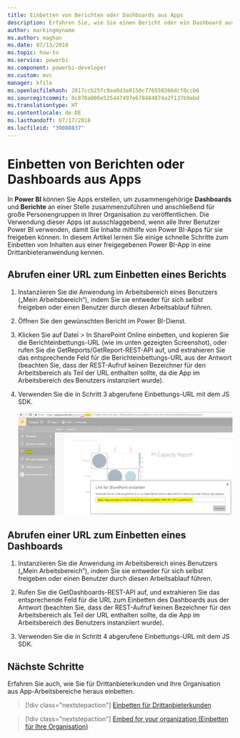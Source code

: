 ```yaml
---
title: Einbetten von Berichten oder Dashboards aus Apps
description: Erfahren Sie, wie Sie einen Bericht oder ein Dashboard aus einer Power BI-App anstatt aus einem App-Arbeitsbereich integrieren bzw. einbetten.
author: markingmyname
ms.author: maghan
ms.date: 07/13/2018
ms.topic: how-to
ms.service: powerbi
ms.component: powerbi-developer
ms.custom: mvc
manager: kfile
ms.openlocfilehash: 2817ccb25fc9aa6d3e8150c776558366dcf0ccb6
ms.sourcegitcommit: 0c870a006e525447497e678484874a2f137b9abd
ms.translationtype: HT
ms.contentlocale: de-DE
ms.lasthandoff: 07/17/2018
ms.locfileid: "39088837"
---
```

# <a name="embed-reports-or-dashboards-from-apps"></a>Einbetten von Berichten oder Dashboards aus Apps

In **Power BI** können Sie Apps erstellen, um zusammengehörige **Dashboards** und **Berichte** an einer Stelle zusammenzuführen und anschließend für große Personengruppen in Ihrer Organisation zu veröffentlichen. Die Verwendung dieser Apps ist ausschlaggebend, wenn alle Ihrer Benutzer Power BI verwenden, damit Sie Inhalte mithilfe von Power BI-Apps für sie freigeben können. In diesem Artikel lernen Sie einige schnelle Schritte zum Einbetten von Inhalten aus einer freigegebenen Power BI-App in eine Drittanbieteranwendung kennen.

## <a name="how-to-grab-report-embed-url-for-embedding"></a>Abrufen einer URL zum Einbetten eines Berichts

1. Instanziieren Sie die Anwendung im Arbeitsbereich eines Benutzers („Mein Arbeitsbereich“), indem Sie sie entweder für sich selbst freigeben oder einen Benutzer durch diesen Arbeitsablauf führen.

2. Öffnen Sie den gewünschten Bericht im Power BI-Dienst.

3. Klicken Sie auf Datei > In SharePoint Online einbetten, und kopieren Sie die Berichteinbettungs-URL (wie im unten gezeigten Screenshot), oder rufen Sie die GetReports/GetReport-REST-API auf, und extrahieren Sie das entsprechende Feld für die Berichteinbettungs-URL aus der Antwort (beachten Sie, dass der REST-Aufruf keinen Bezeichner für den Arbeitsbereich als Teil der URL enthalten sollte, da die App im Arbeitsbereich des Benutzers instanziiert wurde).

4. Verwenden Sie die in Schritt 3 abgerufene Einbettungs-URL mit dem JS SDK.

    ![Einbetten aus Apps](media/embed-from-apps/embed-from-app.png)

## <a name="how-to-grab-dashboard-embed-url-for-embedding"></a>Abrufen einer URL zum Einbetten eines Dashboards

1. Instanziieren Sie die Anwendung im Arbeitsbereich eines Benutzers („Mein Arbeitsbereich“), indem Sie sie entweder für sich selbst freigeben oder einen Benutzer durch diesen Arbeitsablauf führen.

2. Rufen Sie die GetDashboards-REST-API auf, und extrahieren Sie das entsprechende Feld für die URL zum Einbetten des Dashboards aus der Antwort (beachten Sie, dass der REST-Aufruf keinen Bezeichner für den Arbeitsbereich als Teil der URL enthalten sollte, da die App im Arbeitsbereich des Benutzers instanziiert wurde).

3. Verwenden Sie die in Schritt 4 abgerufene Einbettungs-URL mit dem JS SDK.

## <a name="next-steps"></a>Nächste Schritte

Erfahren Sie auch, wie Sie für Drittanbieterkunden und Ihre Organisation aus App-Arbeitsbereiche heraus einbetten.

> [!div class="nextstepaction"]
>[Einbetten für Drittanbieterkunden](embed-sample-for-customers.md)

> [!div class="nextstepaction"]
>[Embed for your organization (Einbetten für Ihre Organisation)](embed-sample-for-your-organization.md)